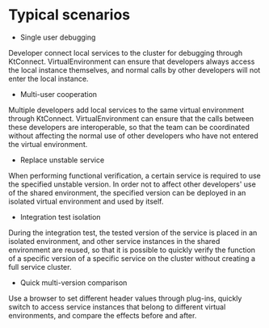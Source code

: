 # Typical scenarios

- Single user debugging

Developer connect local services to the cluster for debugging through KtConnect. VirtualEnvironment can ensure that developers always access the local instance themselves, and normal calls by other developers will not enter the local instance.

- Multi-user cooperation

Multiple developers add local services to the same virtual environment through KtConnect. VirtualEnvironment can ensure that the calls between these developers are interoperable, so that the team can be coordinated without affecting the normal use of other developers who have not entered the virtual environment.

- Replace unstable service

When performing functional verification, a certain service is required to use the specified unstable version. In order not to affect other developers' use of the shared environment, the specified version can be deployed in an isolated virtual environment and used by itself.

- Integration test isolation

During the integration test, the tested version of the service is placed in an isolated environment, and other service instances in the shared environment are reused, so that it is possible to quickly verify the function of a specific version of a specific service on the cluster without creating a full service cluster.

- Quick multi-version comparison

Use a browser to set different header values ​​through plug-ins, quickly switch to access service instances that belong to different virtual environments, and compare the effects before and after.
